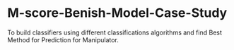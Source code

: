 # M-score-Benish-Model-Case-Study
To build classifiers using different classifications algorithms and find Best Method for Prediction for Manipulator.

